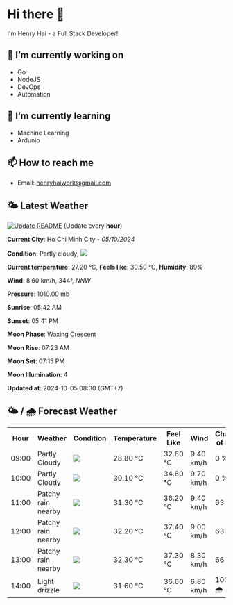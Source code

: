 # Hi there 👋

I'm Henry Hai - a Full Stack Developer!

## 🔭 I’m currently working on

- Go
- NodeJS
- DevOps
- Automation

## 🌱 I’m currently learning

- Machine Learning
- Ardunio

## 📫 How to reach me

- Email: <henryhaiwork@gmail.com>

## 🌤️ Latest Weather
[![Update README](https://github.com/henry0hai/henry0hai/actions/workflows/udpateReadme.yml/badge.svg)](https://github.com/henry0hai/henry0hai/actions/workflows/udpateReadme.yml)
(Update every **hour**)
<!-- CURRENT_WEATHER:START -->
**Current City**: Ho Chi Minh City - *05/10/2024*

**Condition**: Partly cloudy, <img src="https://cdn.weatherapi.com/weather/64x64/day/116.png"/>

**Current temperature**: 27.20 °C, **Feels like**: 30.50 °C, **Humidity**: 89%

**Wind**: 8.60 km/h, 344°, *NNW*

**Pressure**: 1010.00 mb

**Sunrise**: 05:42 AM

**Sunset**: 05:41 PM

**Moon Phase**: Waxing Crescent

**Moon Rise**: 07:23 AM

**Moon Set**: 07:15 PM

**Moon Illumination**: 4

**Updated at**: 2024-10-05 08:30 (GMT+7)<!-- CURRENT_WEATHER:END -->

## 🌤️ / 🌧️ Forecast Weather
<!-- FORECAST_WEATHER:START -->
<table>
		<tr>
			<th>Hour</th>
			<th>Weather</th>
			<th>Condition</th>
			<th>Temperature</th>
			<th>Feel Like</th>
			<th>Wind</th>
			<th>Chance of Rain</th>
		</tr>
				<tr>
					<td>09:00</td>
					<td>Partly Cloudy </td>
					<td><img src='https://cdn.weatherapi.com/weather/64x64/day/116.png'/></td>
					<td>28.80 °C</td>
					<td>32.80 °C</td>
					<td>9.40 km/h</td>
					<td>0 %</td>
				</tr>
				<tr>
					<td>10:00</td>
					<td>Partly Cloudy </td>
					<td><img src='https://cdn.weatherapi.com/weather/64x64/day/116.png'/></td>
					<td>30.10 °C</td>
					<td>34.60 °C</td>
					<td>9.70 km/h</td>
					<td>0 %</td>
				</tr>
				<tr>
					<td>11:00</td>
					<td>Patchy rain nearby</td>
					<td><img src='https://cdn.weatherapi.com/weather/64x64/day/176.png'/></td>
					<td>31.30 °C</td>
					<td>36.20 °C</td>
					<td>9.40 km/h</td>
					<td>63 %</td>
				</tr>
				<tr>
					<td>12:00</td>
					<td>Patchy rain nearby</td>
					<td><img src='https://cdn.weatherapi.com/weather/64x64/day/176.png'/></td>
					<td>32.20 °C</td>
					<td>37.40 °C</td>
					<td>9.00 km/h</td>
					<td>63 %</td>
				</tr>
				<tr>
					<td>13:00</td>
					<td>Patchy rain nearby</td>
					<td><img src='https://cdn.weatherapi.com/weather/64x64/day/176.png'/></td>
					<td>32.30 °C</td>
					<td>37.30 °C</td>
					<td>8.30 km/h</td>
					<td>66 %</td>
				</tr>
				<tr>
					<td>14:00</td>
					<td>Light drizzle</td>
					<td><img src='https://cdn.weatherapi.com/weather/64x64/day/266.png'/></td>
					<td>31.60 °C</td>
					<td>36.60 °C</td>
					<td>6.80 km/h</td>
					<td>100 % 🌧️</td>
				</tr>
</table>
<!-- FORECAST_WEATHER:END -->
